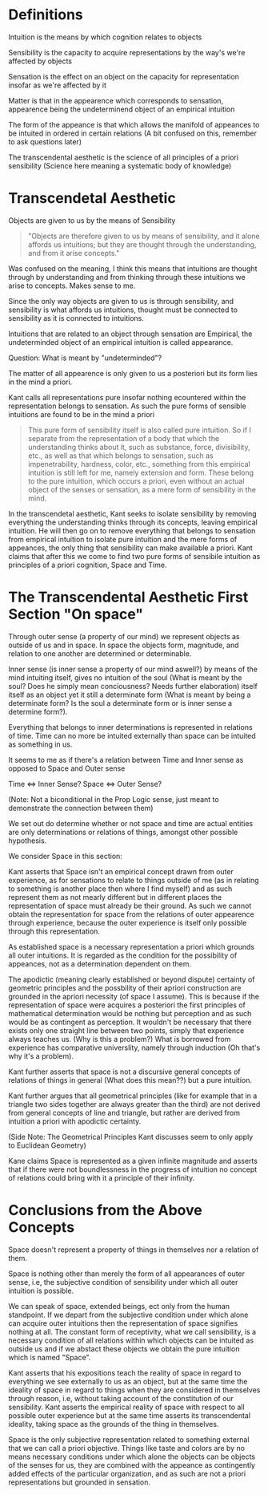 
# Definitions
Intuition is the means by which cognition relates to objects

Sensibility is the capacity to acquire representations by the way's we're affected by objects

Sensation is the effect on an object on the capacity for representation insofar as we're affected by it

Matter is that in the appearence which corresponds to sensation, appearence being the undeterminend object of an empirical intuition

The form of the appeance is that which allows the manifold of appeances to be intuited in ordered in certain relations (A bit confused on this, remember to ask questions later)

The transcendental aesthetic is the science of all principles of a priori sensibility (Science here meaning a systematic body of knowledge)

# Transcendetal Aesthetic

Objects are given to us by the means of Sensibility

> "Objects are therefore given to us by means of sensibility, and it alone affords us intuitions; but they are thought through the understanding, and from it arise concepts."

Was confused on the meaning, I think this means that intuitions are thought through by understanding and from thinking through these intuitions we arise to concepts. Makes sense to me.


Since the only way objects are given to us is through sensibility, and sensibility is what affords us intuitions, thought must be connected to sensibility as it is connected to intuitions.

Intuitions that are related to an object through sensation are Empirical, the undeterminded object of an empirical intuition is called appearance.

Question: What is meant by "undeterminded"?

The matter of all appearence is only given to us a posteriori but its form lies in the mind a priori. 

Kant calls all representations pure insofar nothing ecountered within the  representation belongs to sensation. As such the pure forms of sensible intuitions are found to be in the mind a priori

> This pure form of sensibility itself is also called pure intuition. So if I separate from the representation of a body that which the understanding thinks about it, such as substance, force, divisibility, etc., as well as that which belongs to sensation, such as impenetrability, hardness, color, etc., something from this empirical intuition is still left for me, namely extension and form. These belong to the pure intuition, which occurs a priori, even without an actual object of the senses or sensation, as a mere form of sensibility in the mind.

In the transcendetal aesthetic, Kant seeks to isolate sensibility by removing everything the understanding thinks through its concepts, leaving empirical intuition. He will then go on to remove everything that belongs to sensation from empirical intuition to isolate pure intuition and the mere forms of appeances, the only thing that sensibility can make available a priori. Kant claims that after this we come to find two pure forms of sensibile intuition as principles of a priori cognition, Space and Time.

# The Transcendental Aesthetic First Section "On space"

Through outer sense (a property of our mind) we represent objects as outside of us and in space. In space the objects form, magnitude, and relation to one another are determined or determinable.

Inner sense (is inner sense a property of our mind aswell?) by means of the mind intuiting itself, gives no intuition of the soul (What is meant by the soul? Does he simply mean conciousness? Needs further elaboration) itself itself as an object yet it still a determinate form (What is meant by being a determinate form? Is the soul a determinate form or is inner sense a determine form?). 

Everything that belongs to inner determinations is represented in relations of time. Time can no more be intuited externally than space can be intuited as something in us.

It seems to me as if there's a relation between Time and Inner sense as opposed to Space and Outer sense

Time ⇔ Inner Sense?
Space ⇔ Outer Sense?

(Note: Not a biconditional in the Prop Logic sense, just meant to demonstrate the connection between them)

We set out do determine whether or not space and time are actual entities are only determinations or relations of things, amongst other possible hypothesis.

We consider Space in this section:

Kant asserts that Space isn't an empirical concept drawn from outer experience, as for sensations to relate to things outside of me (as in relating to something is another place then where I find myself) and as such represent them as not mearly different but in different places the representation of space must already be their ground. As such we cannot obtain the representation for space from the relations of outer appearence through experience, because the outer experience is itself only possible through this representation.

As established space is a necessary representation a priori which grounds all outer intuitions. It is regarded as the condition for the possibility of appeances, not as a determination dependent on them.

The apodictic (meaning clearly established or beyond dispute) certainty of geometric principles and the possbility of their apriori construction are grounded in the apriori necessity (of space I assume). This is because if the representation of space were acquires a posteriori the first principles of mathematical determination would be nothing but perception and as such would be as contingent as perception. It wouldn't be necessary that there exists only one straight line between two points, simply that experience always teaches us. (Why is this a problem?) What is borrowed from experience has comparative universlity, namely through induction (Oh that's why it's a problem).

Kant further asserts that space is not a discursive general concepts of relations of things in general (What does this mean??) but a pure intuition.

Kant further argues that all geometrical principles (like for example that in a triangle two sides together are always greater than the third) are not derived from general concepts of line and triangle, but rather are derived from intuition a priori with apodictic certainty.

(Side Note: The Geometrical Principles Kant discusses seem to only apply to Euclidean Geometry)

Kane claims Space is represented as a given infinite magnitude and asserts that if there were not boundlessness in the progress of intuition no concept of relations could bring with it a principle of their infinity.

# Conclusions from the Above Concepts

Space doesn't represent a property of things in themselves nor a relation of them.

Space is nothing other than merely the form of all appearances of outer sense, i.e, the subjective condition of sensibility under which all outer intuition is possible.

We can speak of space, extended beings, ect only from the human standpoint. If we depart from the subjective condition under which alone can acquire outer intuitions then the representation of space signifies nothing at all. The constant form of receptivity, what we call sensibility, is a necessary condition of all relations within which objects can be intuited as outside us and if we abstact these objects we obtain the pure intuition which is named "Space".

Kant asserts that his expositions teach the reality of space in regard to everything we see externally to us as an object, but at the same time the ideality of space in regard to things when they are considered in themselves through reason, i.e, without taking account of the constitution of our sensibility. Kant asserts the empirical reality of space with respect to all possible outer experience but at the same time asserts its transcendental ideality, taking space as the grounds of the thing in themselves.

Space is the only subjective representation related to something external that we can call a priori objective. Things like taste and colors are by no means necessary conditions under which alone the objects can be objects of the senses for us, they are combined with the appeance as contingently added effects of the particular organization, and as such are not a priori representations but grounded in sensation. 


